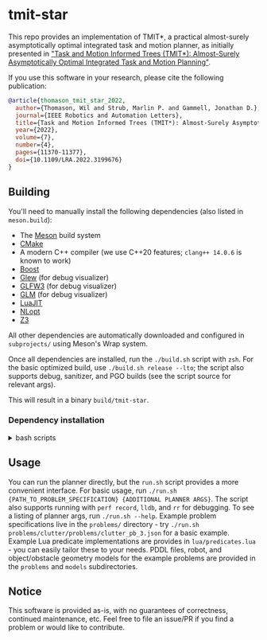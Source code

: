 # tmit-star

This repo provides an implementation of TMIT*, a practical almost-surely asymptotically optimal integrated task and motion planner, as initially presented in ["Task and Motion Informed Trees (TMIT*): Almost-Surely Asymptotically Optimal Integrated Task and Motion Planning"](https://ieeexplore.ieee.org/document/9869707/).

If you use this software in your research, please cite the following publication:

```bibtex
@article{thomason_tmit_star_2022,
  author={Thomason, Wil and Strub, Marlin P. and Gammell, Jonathan D.},
  journal={IEEE Robotics and Automation Letters}, 
  title={Task and Motion Informed Trees (TMIT*): Almost-Surely Asymptotically Optimal Integrated Task and Motion Planning}, 
  year={2022},
  volume={7},
  number={4},
  pages={11370-11377},
  doi={10.1109/LRA.2022.3199676}
}
```
## Building

You'll need to manually install the following dependencies (also listed in `meson.build`):
- The [Meson](https://mesonbuild.com/) build system
- [CMake](https://cmake.org/)
- A modern C++ compiler (we use C++20 features; `clang++ 14.0.6` is known to work)
- [Boost](https://www.boost.org/)
- [Glew](https://glew.sourceforge.net/) (for debug visualizer)
- [GLFW3](https://www.glfw.org/) (for debug visualizer)
- [GLM](https://github.com/g-truc/glm) (for debug visualizer)
- [LuaJIT](https://luajit.org/)
- [NLopt](https://github.com/stevengj/nlopt)
- [Z3](https://github.com/Z3Prover/z3)

All other dependencies are automatically downloaded and configured in `subprojects/` using Meson's Wrap system.

Once all dependencies are installed, run the `./build.sh` script with `zsh`.
For the basic optimized build, use `./build.sh release --lto`; the script also supports debug, sanitizer, and PGO builds (see the script source for relevant args).

This will result in a binary `build/tmit-star`.

### Dependency installation

<details>
<summary>
bash scripts
</summary>

#### gl settings

```bash
sudo apt install -y libglew-dev
sudo apt install -y libglfw3 libglfw3-dev
sudo apt install -y libglm-dev
```

#### install z3

must install z3 latest tag (https://github.com/Z3Prover/z3/tree/z3-4.13.0)
and make install 

```bash
git clone https://github.com/Z3Prover/z3 -b z3-4.13.0 --depth 1
cd z3
python3 scripts/mk_make.py --prefix=/usr/local
cd build
make -j 24
sudo make install
```
add following file as /usr/local/lib/pkgconfig/z3.pc
```
prefix=/usr/local
exec_prefix=/usr/local
libdir=${exec_prefix}/lib
sharedlibdir=${exec_prefix}/lib
includedir=${prefix}/include

Name: z3
Description: The Z3 Theorem Prover
Version: 4.13.0

Requires:
Libs: -L${libdir} -L${sharedlibdir} -lz3
Cflags: -I${includedir}
```



#### install autodiff

install autodiff in advance

for building autodiff install Catch2 with over version 3.
see [here](https://github.com/catchorg/Catch2/blob/devel/docs/cmake-integration.md#installing-catch2-from-git-repository)

```bash
git clone https://github.com/catchorg/Catch2.git
cd Catch2
cmake -B build -S . -DBUILD_TESTING=OFF
sudo cmake --build build/ --target install
```

```bash
git clone git@github.com:autodiff/autodiff
```
after cloning, modify "python/package/CMakeLists.txt" to change as following:
${PYTHON_EXECUTABLE} -> ${PythonEXECUTABLE}

see details [here](https://github.com/autodiff/autodiff/issues/305#issuecomment-2028248898)

```bash
cd autodiff
mkdir .build && cd .build
cmake ..
sudo cmake --build . --target install
```

</details>




## Usage

You can run the planner directly, but the `run.sh` script provides a more convenient interface.
For basic usage, run `./run.sh {PATH_TO_PROBLEM_SPECIFICATION} {ADDITIONAL PLANNER ARGS}`.
The script also supports running with `perf record`, `lldb`, and `rr` for debugging.
To see a listing of planner args, run `./run.sh --help`.
Example problem specifications live in the `problems/` directory - try `./run.sh problems/clutter/problems/clutter_pb_3.json` for a basic example.
Example Lua predicate implementations are provides in `lua/predicates.lua` - you can easily tailor these to your needs.
PDDL files, robot, and object/obstacle geometry models for the example problems are provided in the `problems` and `models` subdirectories.

## Notice

This software is provided as-is, with no guarantees of correctness, continued maintenance, etc.
Feel free to file an issue/PR if you find a problem or would like to contribute.
